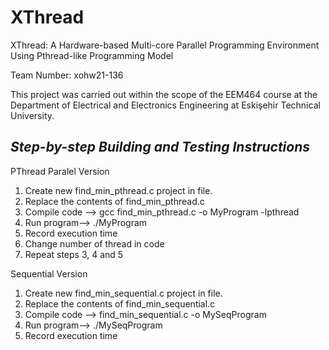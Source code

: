 # XThread
XThread: A Hardware-based Multi-core Parallel Programming Environment Using Pthread-like Programming Model	

Team Number: xohw21-136

This project was carried out within the scope of the EEM464 course at the Department of Electrical and Electronics Engineering at Eskişehir Technical University.


## **_Step-by-step Building and Testing Instructions_** ##

PThread Paralel Version

1. Create new find_min_pthread.c project in file. 
2. Replace the contents of find_min_pthread.c
3. Compile code --> gcc find_min_pthread.c -o MyProgram -lpthread
4. Run program-->  ./MyProgram
5. Record execution time
6. Change number of thread in code
7. Repeat steps 3, 4 and 5

Sequential Version

1. Create new find_min_sequential.c project in file. 
2. Replace the contents of find_min_sequential.c
3. Compile code --> find_min_sequential.c -o MySeqProgram 
4. Run program-->  ./MySeqProgram
5. Record execution time
